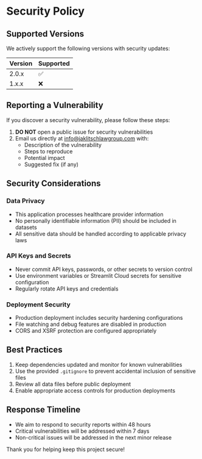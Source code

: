 # Security Policy

## Supported Versions

We actively support the following versions with security updates:

| Version | Supported          |
| ------- | ------------------ |
| 2.0.x   | :white_check_mark: |
| 1.x.x   | :x:                |

## Reporting a Vulnerability

If you discover a security vulnerability, please follow these steps:

1. **DO NOT** open a public issue for security vulnerabilities
2. Email us directly at [info@jaklitschlawgroup.com](mailto:info@jaklitschlawgroup.com) with:
   - Description of the vulnerability
   - Steps to reproduce
   - Potential impact
   - Suggested fix (if any)

## Security Considerations

### Data Privacy
- This application processes healthcare provider information
- No personally identifiable information (PII) should be included in datasets
- All sensitive data should be handled according to applicable privacy laws

### API Keys and Secrets
- Never commit API keys, passwords, or other secrets to version control
- Use environment variables or Streamlit Cloud secrets for sensitive configuration
- Regularly rotate API keys and credentials

### Deployment Security
- Production deployment includes security hardening configurations
- File watching and debug features are disabled in production
- CORS and XSRF protection are configured appropriately

## Best Practices

1. Keep dependencies updated and monitor for known vulnerabilities
2. Use the provided `.gitignore` to prevent accidental inclusion of sensitive files
3. Review all data files before public deployment
4. Enable appropriate access controls for production deployments

## Response Timeline

- We aim to respond to security reports within 48 hours
- Critical vulnerabilities will be addressed within 7 days
- Non-critical issues will be addressed in the next minor release

Thank you for helping keep this project secure!
